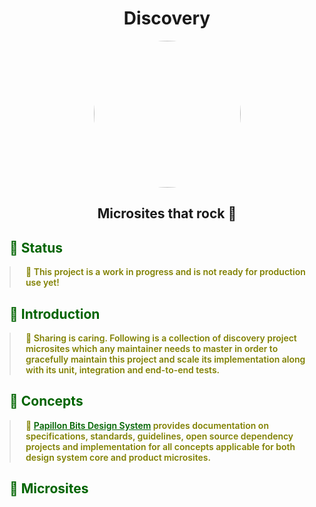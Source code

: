 <h1 id="heading" align="center">Discovery</h1>

<div id="logo" align="center">
  <img width="235px" height="235px" src="https://avatars2.githubusercontent.com/u/47340326" style="border-radius: 50%;">
</div>

<h2 id="heading" align="center">Microsites that rock 🕺</h2>

<h2 style="color: #006400;">🗿 Status</h2>

<blockquote style="margin: 0; padding: 0 24px; color: olive; font-weight: 600; font-size:1em">🐝 This project is a work in progress and is not ready for production use yet!</blockquote>

<h2 style="color: #006400;">🗿 Introduction</h2>

<blockquote style="margin: 0; padding: 0 24px; color: olive; font-weight: 600; font-size:1em">
  🐝 Sharing is caring. Following is a collection of discovery project microsites which any maintainer needs to master in order to gracefully maintain this project and scale its implementation along with its unit, integration and end-to-end tests.
</blockquote>

<h2 style="color: #006400;">🗿 Concepts</h2>

<blockquote style="margin: 0; padding: 0 24px; color: olive; font-weight: 600; font-size:1em">
  🐝 <a style="color: #006400;" href="https://github.com/papillonbits/">Papillon Bits Design System</a> provides documentation on specifications, standards, guidelines, open source dependency projects and implementation for all concepts applicable for both design system core and product microsites.
</blockquote>

<h2 style="color: #006400;">🗿 Microsites</h2>
